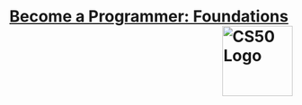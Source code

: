 # [Become a Programmer: Foundations](https://www.linkedin.com/learning/paths/become-a-programmer-foundations) <img src="https://cdn1.iconfinder.com/data/icons/game-development-5/96/program_script_developer_build_software_app_coding-512.png" width="125" align="right" alt="CS50 Logo">



